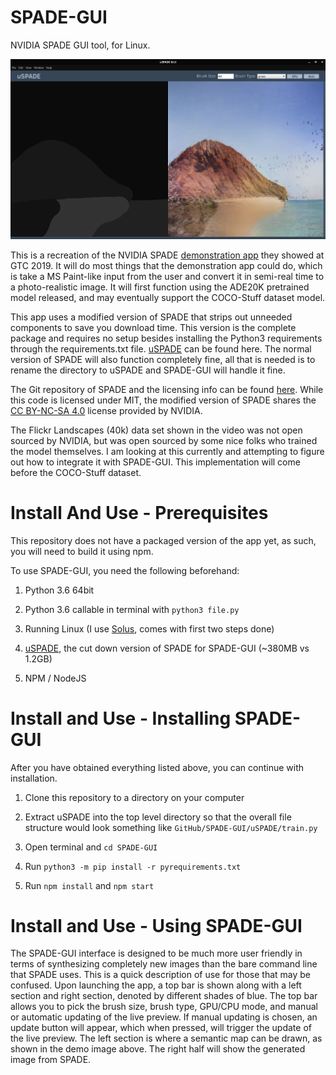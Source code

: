 # SPADE-GUI
NVIDIA SPADE GUI tool, for Linux.

![Image of SPADE-GUI](./docs/example.png)

This is a recreation of the NVIDIA SPADE [demonstration app](https://youtu.be/p5U4NgVGAwg) they showed at GTC 2019. It will do most things that the demonstration app could do, which is take a MS Paint-like input from the user and convert it in semi-real time to a photo-realistic image. It will first function using the ADE20K pretrained model released, and may eventually support the COCO-Stuff dataset model.

This app uses a modified version of SPADE that strips out unneeded components to save you download time. This version is the complete package and requires no setup besides installing the Python3 requirements through the requirements.txt file. [uSPADE](https://1drv.ms/u/s!AjdWHl830MgYujEEBuEQREKNar-o?e=rIz9MY) can be found here. The normal version of SPADE will also function completely fine, all that is needed is to rename the directory to uSPADE and SPADE-GUI will handle it fine.

The Git repository of SPADE and the licensing info can be found [here](https://github.com/NVlabs). While this code is licensed under MIT, the modified version of SPADE shares the [CC BY-NC-SA 4.0](https://creativecommons.org/licenses/by-nc-sa/4.0/) license provided by NVIDIA.

The Flickr Landscapes (40k) data set shown in the video was not open sourced by NVIDIA, but was open sourced by some nice folks who trained the model themselves. I am looking at this currently and attempting to figure out how to integrate it with SPADE-GUI. This implementation will come before the COCO-Stuff dataset.

# Install And Use - Prerequisites
This repository does not have a packaged version of the app yet, as such, you will need to build it using npm.

To use SPADE-GUI, you need the following beforehand:

1) Python 3.6 64bit

2) Python 3.6 callable in terminal with `python3 file.py`

3) Running Linux (I use [Solus](https://getsol.us/home/), comes with first two steps done)

4) [uSPADE](https://1drv.ms/u/s!AjdWHl830MgYujEEBuEQREKNar-o?e=rIz9MY), the cut down version of SPADE for SPADE-GUI (~380MB vs 1.2GB)

5) NPM / NodeJS

# Install and Use - Installing SPADE-GUI

After you have obtained everything listed above, you can continue with installation.

1) Clone this repository to a directory on your computer

2) Extract uSPADE into the top level directory so that the overall file structure would look something like `GitHub/SPADE-GUI/uSPADE/train.py`

3) Open terminal and `cd SPADE-GUI`

4) Run `python3 -m pip install -r pyrequirements.txt`

5) Run `npm install` and `npm start`

# Install and Use - Using SPADE-GUI

The SPADE-GUI interface is designed to be much more user friendly in terms of synthesizing completely new images than the bare command line that SPADE uses. This is a quick description of use for those that may be confused. Upon launching the app, a top bar is shown along with a left section and right section, denoted by different shades of blue. The top bar allows you to pick the brush size, brush type, GPU/CPU mode, and manual or automatic updating of the live preview. If manual updating is chosen, an update button will appear, which when pressed, will trigger the update of the live preview. The left section is where a semantic map can be drawn, as shown in the demo image above. The right half will show the generated image from SPADE.
